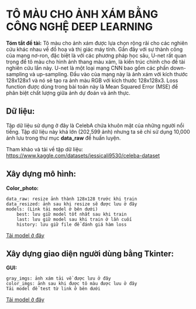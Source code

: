 # TÔ MÀU CHO ẢNH XÁM BẰNG CÔNG NGHỆ DEEP LEARNING
**Tóm tắt đề tài:** Tô màu cho ảnh xám được lựa chọn rộng rãi cho các nghiên cứu khác nhau về đồ hoạ và thị giác máy tính. Gần đây với sự thành công của mạng nơ-ron, đặc biệt là với các phương pháp học sâu, U-net rất quan trọng để tô màu cho hình ảnh thang màu xám, là kiến trúc chính cho đề tài nghiên cứu lần này. U-net là một loại mạng CNN bao gồm các phần down-sampling và up-sampling. Đầu vào của mạng này là ảnh xám với kích thước 128x128x1 và nó sẽ tạo ra ảnh màu RGB với kích thước 128x128x3. Loss function được dùng trong bài toán này là Mean Squared Error (MSE) để phân biệt chất lượng giữa ảnh dự đoán và ảnh thực.
## Dữ liệu:
Tập dữ liệu sử dụng ở đây là CelebA chứa khuôn mặt của những người nổi tiếng. Tập dữ liệu này khá lớn (202,599 ảnh) nhưng ta sẽ chỉ sử dụng 10,000 ảnh lưu trong thư mục **data_raw** để huấn luyện.

Tham khảo và tải về tập dữ liệu: https://www.kaggle.com/datasets/jessicali9530/celeba-dataset

## Xây dựng mô hình:

**Color_photo:**

	data_raw: resize ảnh thành 128x128 trước khi train
	data_resized: ảnh sau khi resize sẽ được lưu ở đây
	models: (Link tải model ở bên dưới)
		best: lưu giữ model tốt nhất sau khi train
		last: lưu giữ model sau khi train ở lần cuối
		history: lưu giữ file để đánh giá hàm loss
[Tải model ở đây](https://drive.google.com/drive/folders/1n4TGAN0KiZZ9aPNmJZzDrpd4UEKgzIOb?usp=sharing)

## Xây dựng giao diện người dùng bằng Tkinter:

**GUI:**

	gray_imgs: ảnh xám tải về được lưu ở đây
	color_imgs: ảnh sau khi được tô màu được lưu ở đây
	Tải model để test từ link ở bên dưới

[Tải model ở đây](https://drive.google.com/file/d/1iCFCXdMtK6RbF2Q4_m0IobNZVjKk7ESt/view?usp=sharing)	
